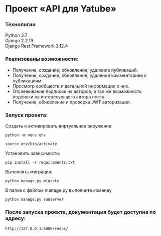 # Проект «API для Yatube»

### Технологии 
Python 3.7  
Django 2.2.19  
Django Rest Framework 3.12.4  

### Реализованы возможности:
- Получение, создание, обновление, удаление публикаций.
- Получение, создание, обновление, удаление комментариев к публикациям.
- Просмотр сообществ и детальной информации о них.
- Отслеживание подписок на авторов, а так же возможность подписки на интересующего автора поста.
- Получение, обновление и проверка JWT авторизации.

### Запуск проекта:

Создать и активировать виртуальное окружение:

```
python -m venv env
```

```
source env/bin/activate
```

Установить зависимости: 

```
pip install -r requirements.txt
```

Выполнить миграции: 

```
python manage.py migrate
```

В папке с файлом manage.py выполните команду

```
python manage.py runserver
```

### После запуска проекта, документация будет доступна по адресу:

```
http://127.0.0.1:8000/redoc/
```
